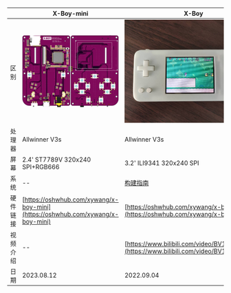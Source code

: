 | | X-Boy-mini | X-Boy | X-Boy plus |
| ------ | ------| ------ | ------ |
| 区别 | ![](/X-Boy-mini/images/1.png) | ![](/X-Boy/images/7.jpg) | ![](/X-Boy-plus/images/1.jpg) |
| 处理器 | Allwinner V3s | Allwinner V3s | Allwinner T113-S3 |
| 屏幕 | 2.4' ST7789V 320x240 SPI+RGB666 | 3.2' ILI9341 320x240 SPI | 3.5' ILI9488 480x320 I80 16bit |
| 系统 | -- | [构建指南](/X-Boy/README.md) | [暂未完善](/X-Boy-plus/README.md) |
| 硬件链接 | [https://oshwhub.com/xywang/x-boy-mini](https://oshwhub.com/xywang/x-boy-mini) | [https://oshwhub.com/xywang/x-boy](https://oshwhub.com/xywang/x-boy) | [https://oshwhub.com/xywang/x-boy-plus](https://oshwhub.com/xywang/x-boy-plus) |
| 视频介绍 | -- | [https://www.bilibili.com/video/BV1JP4y1X7Uz](https://www.bilibili.com/video/BV1JP4y1X7Uz) | [https://www.bilibili.com/video/BV1Gu411V7ar](https://www.bilibili.com/video/BV1Gu411V7ar) |
| 日期 | 2023.08.12| 2022.09.04 | 2023.07.15 |